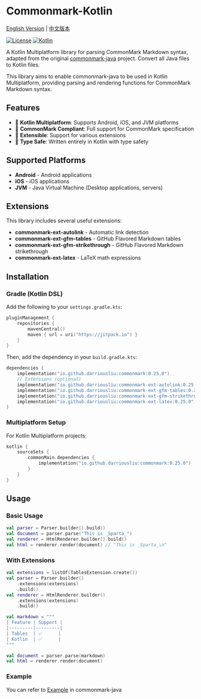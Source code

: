 # Commonmark-Kotlin

[English Version](README-en.md) | [中文版本](README.md)

[![License](https://img.shields.io/badge/License-BSD%202--Clause-orange.svg)](https://opensource.org/licenses/BSD-2-Clause)
[![Kotlin](https://img.shields.io/badge/kotlin-multiplatform-blue.svg?logo=kotlin)]([http://kotlinlang.org](https://www.jetbrains.com/kotlin-multiplatform/))

A Kotlin Multiplatform library for parsing CommonMark Markdown syntax, adapted from the
original [commonmark-java](https://github.com/commonmark/commonmark-java) project.
Convert all Java files to Kotlin files.

This library aims to enable commonmark-java to be used in Kotlin Multiplatform, providing parsing
and rendering functions for CommonMark Markdown syntax.

## Features

- 🚀 **Kotlin Multiplatform**: Supports Android, iOS, and JVM platforms
- 📝 **CommonMark Compliant**: Full support for CommonMark specification
- 🔧 **Extensible**: Support for various extensions
- 🎯 **Type Safe**: Written entirely in Kotlin with type safety

## Supported Platforms

- **Android** - Android applications
- **iOS** - iOS applications
- **JVM** - Java Virtual Machine (Desktop applications, servers)

## Extensions

This library includes several useful extensions:

- **commonmark-ext-autolink** - Automatic link detection
- **commonmark-ext-gfm-tables** - GitHub Flavored Markdown tables
- **commonmark-ext-gfm-strikethrough** - GitHub Flavored Markdown strikethrough
- **commonmark-ext-latex** - LaTeX math expressions

## Installation

### Gradle (Kotlin DSL)

Add the following to your `settings.gradle.kts`:

```kotlin
pluginManagement {
    repositories {
        mavenCentral()
        maven { url = uri("https://jitpack.io") }
    }
}
```

Then, add the dependency in your `build.gradle.kts`:

```kotlin
dependencies {
    implementation("io.github.darriousliu:commonmark:0.25.0")
    // Extensions (optional)
    implementation("io.github.darriousliu:commonmark-ext-autolink:0.25.0")
    implementation("io.github.darriousliu:commonmark-ext-gfm-tables:0.25.0")
    implementation("io.github.darriousliu:commonmark-ext-gfm-strikethrough:0.25.0")
    implementation("io.github.darriousliu:commonmark-ext-latex:0.25.0")
}
```

### Multiplatform Setup

For Kotlin Multiplatform projects:

```kotlin 
kotlin {
    sourceSets {
        commonMain.dependencies {
            implementation("io.github.darriousliu:commonmark:0.25.0")
        }
    }
}
```

## Usage

### Basic Usage

```kotlin
val parser = Parser.builder().build()
val document = parser.parse("This is _Sparta_")
val renderer = HtmlRenderer.builder().build()
val html = renderer.render(document) // "This is _Sparta_\n"
```

### With Extensions

```kotlin
val extensions = listOf(TablesExtension.create())
val parser = Parser.builder()
    .extensions(extensions)
    .build()
val renderer = HtmlRenderer.builder()
    .extensions(extensions)
    .build()

val markdown = """
| Feature | Support |
|---------|---------|
| Tables  | ✅      |
| Kotlin  | ✅      |
"""

val document = parser.parse(markdown)
val html = renderer.render(document)
```

### Example

You can refer to [Example](https://github.com/commonmark/commonmark-java#usage) in commonmark-java
